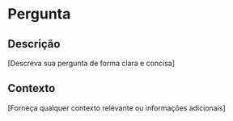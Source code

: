 # Pergunta

## Descrição
[Descreva sua pergunta de forma clara e concisa]

## Contexto
[Forneça qualquer contexto relevante ou informações adicionais]
